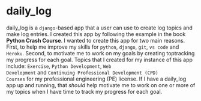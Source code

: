 # daily_log
daily_log is a <code>django</code>-based app that a user can use to create log topics and make log entries.  I created this app by following the example in the book
<strong>Python Crash Course</strong>.  I wanted to create this app for two main reasons.  First, to help me improve my skills for <code>python</code>, <code>django</code>, <code>git</code>, <code>vs code</code> and <code>Heroku</code>.  Second, to motivate me to work on my goals by creating toptracking my progress for each goal.  Topics that I created for my instance of this app include: <code>Exercise</code>, <code>Python Development</code>, <code>Web Development</code> and <code>Continuing Professional Development (CPD) Courses</code> for my professional engineering (PE) license.  If I have a daily_log app up and running, that <em>should</em> help motivate me to work on one or more of my topics when I have time to track my progress for each goal.   

